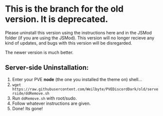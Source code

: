 

# This is the branch for the old version. It is deprecated. 
Please uninstall this version using the instructions here and in the JSMod folder (if you are using the JSMod). This version will no longer recieve any kind of updates, and bugs with this version will be disregarded. 

The newer version is much better.

## Server-side Uninstallation:
1. Enter your PVE **node** (the one you installed the theme on) shell...
2. ```wget https://raw.githubusercontent.com/Weilbyte/PVEDiscordDark/old/serverside/ddRemove.sh```
3. Run ```ddRemove.sh``` with root/sudo.
4. Follow whatever instructions are given.
5. Done! Its gone!
